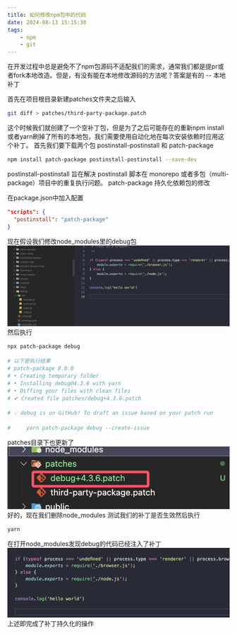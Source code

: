 ```yaml
---
title: 如何修改npm包中的代码
date: 2024-08-13 15:15:30
tags: 
    - npm 
    - git
---
```

在开发过程中总是避免不了npm包源码不适配我们的需求，通常我们都是提pr或者fork本地改造。但是，有没有能在本地修改源码的方法呢？答案是有的 -- 本地补丁

首先在项目根目录新建patches文件夹之后输入
<!--more-->
```bash
git diff > patches/third-party-package.patch
```
这个时候我们就创建了一个空补丁包，但是为了之后可能存在的重新npm install或者yarn刷掉了所有的本地包，我们需要使用自动化地在每次安装依赖时应用这个补丁。
首先我们要下载两个包 postinstall-postinstall 和 patch-package

```bash
npm install patch-package postinstall-postinstall --save-dev
```
postinstall-postinstall 旨在解决 postinstall 脚本在 monorepo 或者多包（multi-package）项目中的重复执行问题。
patch-package 持久化依赖包的修改

在package.json中加入配置
```json
"scripts": {
  "postinstall": "patch-package"
}
```
现在假设我们修改node_modules里的debug包
![alt text](../images/QQ_1723534472265.png)
然后执行
```bash 
npx patch-package debug

# 以下是执行结果
# patch-package 8.0.0
# • Creating temporary folder
# • Installing debug@4.3.6 with yarn
# • Diffing your files with clean files
# ✔ Created file patches/debug+4.3.6.patch

# 💡 debug is on GitHub! To draft an issue based on your patch run

#     yarn patch-package debug --create-issue
```
patches目录下也更新了
![alt text](../images/QQ_1723534567893.png)
好的，现在我们删除node_modules 测试我们的补丁是否生效然后执行
```bash
yarn
```
在打开node_modules发现debug的代码已经注入了补丁![alt text](../images/QQ_1723534673042.png)
上述即完成了补丁持久化的操作